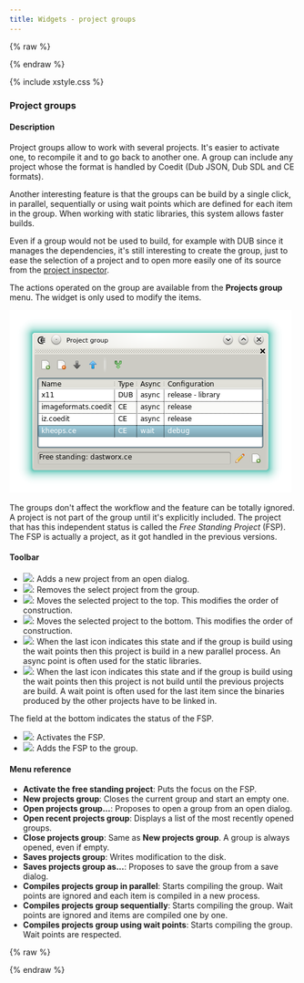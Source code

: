 ```yaml
---
title: Widgets - project groups
---
```


{% raw %}
<script src="//cdnjs.cloudflare.com/ajax/libs/anchor-js/4.0.0/anchor.min.js"></script>
{% endraw %}

{% include xstyle.css %}

### Project groups

#### Description

Project groups allow to work with several projects. It's easier to activate one, to recompile it and to go back to another one. 
A group can include any project whose the format is handled by Coedit (Dub JSON, Dub SDL and CE formats).

Another interesting feature is that the groups can be build by a single click, in parallel, sequentially or using wait points which are defined for each item in the group. When working with static libraries, this system allows faster builds.

Even if a group would not be used to build, for example with DUB since it manages the dependencies, it's still interesting to create the group, just to ease the selection of a project and to open more easily one of its source from the [project inspector](widgets_project_inspector).

The actions operated on the group are available from the **Projects group** menu. The widget is only used to modify the items.

![](img/widgets_projects_groups.png)

The groups don't affect the workflow and the feature can be totally ignored. 
A project is not part of the group until it's explicitly included. The project that has this independent status is called the _Free Standing Project_ (FSP).
The FSP is actually a project, as it got handled in the previous versions.

#### Toolbar

- <img src="{%include icurl%}file/document_add.png" class="tlbric"/>: Adds a new project from an open dialog.
- <img src="{%include icurl%}file/document_delete.png" class="tlbric"/>: Removes the select project from the group.
- <img src="{%include icurl%}arrow/arrow_up.png" class="tlbric"/>: Moves the selected project to the top. This modifies the order of construction.
- <img src="{%include icurl%}arrow/arrow_down.png" class="tlbric"/>: Moves the selected project to the bottom. This modifies the order of construction.
- <img src="{%include icurl%}arrow/arrow_divide.png" class="tlbric"/>: When the last icon indicates this state and if the group is build using the wait points then this project is build in a new parallel process. An async point is often used for the static libraries.
- <img src="{%include icurl%}arrow/arrow_join.png" class="tlbric"/>: When the last icon indicates this state and if the group is build using the wait points then this project is not build until the previous projects are build. A wait point is often used for the last item since the binaries produced by the other projects have to be linked in.

The field at the bottom indicates the status of the FSP.

- <img src="{%include icurl%}other/pencil.png" class="tlbric"/>: Activates the FSP.
- <img src="{%include icurl%}file/document_add.png" class="tlbric"/>: Adds the FSP to the group.

#### Menu reference

- **Activate the free standing project**: Puts the focus on the FSP.
- **New projects group**: Closes the current group and start an empty one.
- **Open projects group...**: Proposes to open a group from an open dialog.
- **Open recent projects group**: Displays a list of the most recently opened groups.
- **Close projects group**: Same as __New projects group__. A group is always opened, even if empty.
- **Saves projects group**: Writes modification to the disk.
- **Saves projects group as...**: Proposes to save the group from a save dialog.
- **Compiles projects group in parallel**: Starts compiling the group. Wait points are ignored and each item is compiled in a new process.
- **Compiles projects group sequentially**: Starts compiling the group. Wait points are ignored and items are compiled one by one.
- **Compiles projects group using wait points**: Starts compiling the group. Wait points are respected.

{% raw %}
<script>
anchors.add();
</script>
{% endraw %}

